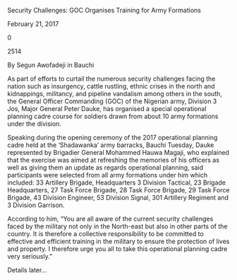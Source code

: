 Security Challenges: GOC Organises Training for Army Formations

February 21, 2017

0

2514

By Segun Awofadeji in Bauchi

As part of efforts to curtail the numerous security challenges facing the nation such as insurgency, cattle rustling, ethnic crises in the north and kidnappings, militancy, and pipeline vandalism among others in the south, the General Officer Commanding (GOC) of the Nigerian army, Division 3 Jos, Major General Peter Dauke, has organised a special operational planning cadre course for soldiers drawn from about 10 army formations under the division.

Speaking during the opening ceremony of the 2017 operational planning cadre held at the ‘Shadawanka’ army barracks, Bauchi Tuesday, Dauke represented by Brigadier General Mohammed Hauwa Magaji, who explained that the exercise was aimed at refreshing the memories of his officers as well as giving them an update as regards operational planning, said participants were selected from all army formations under him which included: 33 Artillery Brigade, Headquarters 3 Division Tactical, 23 Brigade Headquarters, 27 Task Force Brigade, 28 Task Force Brigade, 29 Task Force Brigade, 43 Division Engineer, 53 Division Signal, 301 Artillery Regiment and 3 Division Garrison.

According to him, “You are all aware of the current security challenges faced by the military not only in the North-east but also in other parts of the country. It is therefore a collective responsibility to be committed to effective and efficient training in the military to ensure the protection of lives and property. I therefore urge you all to take this operational planning cadre very seriously.”

Details later…
